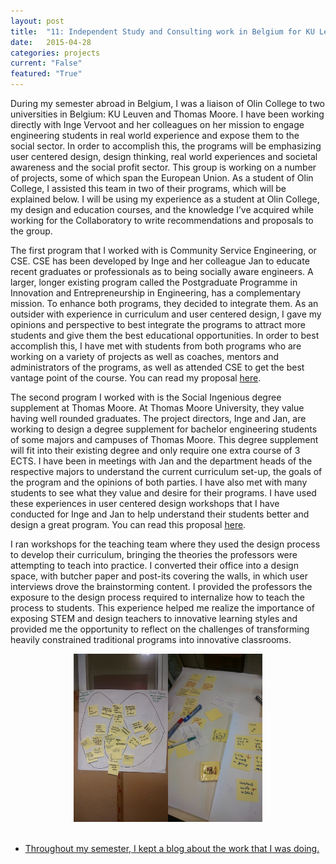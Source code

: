 ```yaml
---
layout: post
title:  "11: Independent Study and Consulting work in Belgium for KU Leuven and Thomas Moore"
date:   2015-04-28
categories: projects
current: "False"
featured: "True"
---
```

During my semester abroad in Belgium, I was a liaison of Olin College to two universities in Belgium: KU Leuven and Thomas Moore. I have been working directly with Inge Vervoot and her colleagues on her mission to engage engineering students in real world experience and expose them to the social sector. In order to accomplish this, the programs will be emphasizing user centered design, design thinking, real world experiences and societal awareness and the social profit sector. This group is working on a number of projects, some of which span the European Union. As a student of Olin College, I assisted this team in two of their programs, which will be explained below. I will be using my experience as a student at Olin College, my design and education courses, and the knowledge I’ve acquired while working for the Collaboratory to write recommendations and proposals to the group. 

The first program that I worked with is Community Service Engineering, or CSE. CSE has been developed by Inge and her colleague Jan to educate recent graduates or professionals as to being socially aware engineers. A larger, longer existing program called the Postgraduate Programme in Innovation and Entrepreneurship in Engineering, has a complementary mission. To enhance both programs, they decided to integrate them. As an outsider with experience in curriculum and user centered design, I gave my opinions and perspective to best integrate the programs to attract more students and give them the best educational opportunities. In order to best accomplish this, I have met with students from both programs who are working on a variety of projects as well as coaches, mentors and administrators of the programs, as well as attended CSE to get the best vantage point of the course. You can read my proposal [here](https://www.dropbox.com/s/o3n20tam538soha/FINALintegrationReport.pdf?dl=0).

The second program I worked with is the Social Ingenious degree supplement at Thomas Moore. At Thomas Moore University, they value having well rounded graduates. The project directors, Inge and Jan, are working to design a degree supplement for bachelor engineering students of some majors and campuses of Thomas Moore. This degree supplement will fit into their existing degree and only require one extra course of 3 ECTS. I have been in meetings with Jan and the department heads of the respective majors to understand the current curriculum set-up, the goals of the program and the opinions of both parties. I have also met with many students to see what they value and desire for their programs.  I have used these experiences in user centered design workshops that I have conducted for Inge and Jan to help understand their students better and design a great program. You can read this proposal [here](https://www.dropbox.com/s/6bqx4wtqsdgn9e0/SocialIngeniusReport.pdf?dl=0).

I ran workshops for the teaching team where they used the design process to develop their curriculum, bringing the theories the professors were attempting to teach into practice.  I converted their office into a design space, with butcher paper and post-its covering the walls, in which user interviews drove the brainstorming content. I provided the professors the exposure to the design process required to internalize how to teach the process to students. This experience helped me realize the importance of exposing STEM and design teachers to innovative learning styles and provided me the opportunity to reflect on the challenges of transforming heavily constrained traditional programs into innovative classrooms.
<center><img src="images/projects/placement1.jpg" width="30%"><img src="images/projects/placement2.jpg" width="30%"></center><br> 


* [Throughout my semester, I kept a blog about the work that I was doing.](https://jamiesarahg.weebly.com/education-blog)
